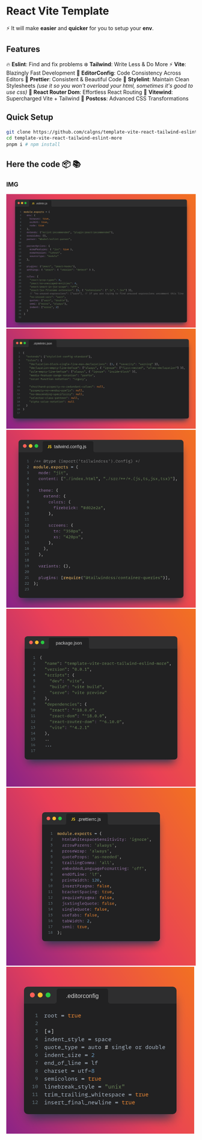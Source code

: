 # React Vite Template

:zap: It will make **easier** and **quicker** for you to setup your **env**.

## Features

:fire: **Eslint**: Find and fix problems
:snowflake: **Tailwind**: Write Less & Do More
:zap: **Vite**: Blazingly Fast Development
:rat: **EditorConfig**: Code Consistency Across Editors
:triangular_ruler: **Prettier**: Consistent & Beautiful Code
:tophat: **Stylelint**: Maintain Clean Stylesheets *(use it so  you won't overload your html, sometimes it's good to use css)*
:link: **React Router Dom**: Effortless React Routing
:stars: **Vitewind**: Supercharged Vite + Tailwind
:volcano: **Postcss**: Advanced CSS Transformations   

## Quick Setup


```bash
git clone https://github.com/calgns/template-vite-react-tailwind-eslint-more
cd template-vite-react-tailwind-eslint-more
pnpm i # npm install
```


##  Here the code :package: :books:
### IMG
![Eslint JS IMG](/public/img/Snap5.png)
![Stylelint json IMG](/public/img/Snap3.png)
![Tailwind Config File IMG](/public/img/Snap.png)
![Package json IMG](/public/img/Snap2.png)
![Prettierrc JS IMG](/public/img/Snap4.png)
![Prettierrc json IMG](/public/img/Snap6.png)
